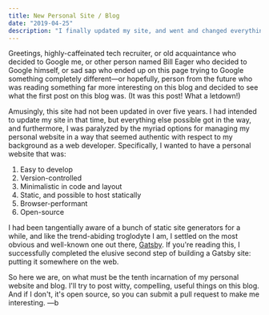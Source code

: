 ```yaml
---
title: New Personal Site / Blog
date: "2019-04-25"
description: "I finally updated my site, and went and changed everything, for the tenth time."
---
```


Greetings, highly-caffeinated tech recruiter, or old acquaintance who decided to Google me, or other person named Bill Eager who decided to Google himself, or sad sap who ended up on this page trying to Google something completely different—or hopefully, person from the future who was reading something far more interesting on this blog and decided to see what the first post on this blog was. (It was this post! What a letdown!)

Amusingly, this site had not been updated in over five years. I had intended to update my site in that time, but everything else possible got in the way, and furthermore, I was paralyzed by the myriad options for managing my personal website in a way that seemed authentic with respect to my background as a web developer. Specifically, I wanted to have a personal website that was:

1. Easy to develop
1. Version-controlled
1. Minimalistic in code and layout
1. Static, and possible to host statically
1. Browser-performant
1. Open-source

I had been tangentially aware of a bunch of static site generators for a while, and like the trend-abiding troglodyte I am, I settled on the most obvious and well-known one out there, [Gatsby](https://www.gatsbyjs.org/). If you're reading this, I successfully completed the elusive second step of building a Gatsby site: putting it somewhere on the web.

So here we are, on what must be the tenth incarnation of my personal website and blog. I'll try to post witty, compelling, useful things on this blog. And if I don't, it's open source, so you can submit a pull request to make me interesting. —b

